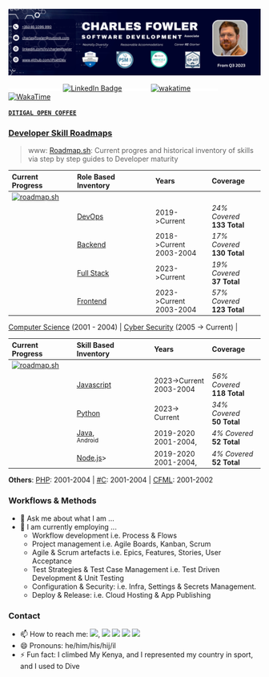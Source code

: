 <!--
    **iPoetDev/Ipoetdev** is a ✨ _special_ ✨ repository because its `README.md` (this file) appears on your GitHub profile.
-->

[![](assets/img/Email-Charles-J-Fowler-Contact-SoftwareDevelopment.png)](https://github.com/iPoetDev "Charles J Fowler's GitHub")

![](assets/img/spacer-15x5.png)![](assets/img/spacer-15x5.png)![](assets/img/spacer-15x5.png)![](assets/img/spacer-15x5.png)![](assets/img/spacer-15x5.png)![](assets/img/spacer-15x5.png)![](assets/img/spacer-15x5.png) [![LinkedIn Badge](https://img.shields.io/badge/Follow%20Me%20%20on%20LinkedIn-0A66C2?logo=linkedin&logoColor=fff&style=flat)](www.linkedin.com/comm/mynetwork/discovery-see-all?usecase=PEOPLE_FOLLOWS&followMember=charlesjfowler "Call to Action: Follow me on LinkedIn: Charles J Fowler") ![](assets/img/spacer-50x5.png) [![wakatime](https://wakatime.com/badge/user/2027c27d-0bab-4d7c-bfed-5d0b21285657.svg)](https://wakatime.com/@2027c27d-0bab-4d7c-bfed-5d0b21285657) ![](assets/img/spacer-50x5.png)  [![ WakaTime ](https://img.shields.io/badge/WakaTime%20Coding%20Activities-wakatime?logo=wakatime&logoColor=white&labelColor=grey&color=0A66C2)]((https://wakatime.com/@ipoetdev))

[**`DITIGAL OPEN COFFEE`**](https://tidycal.com/charlesjfowler/digital-open-coffee "Slip 15 mins in to a calendar for a Digital Open Coffee (Zoom)")


### [Developer Skill Roadmaps](https://roadmap.sh "Current Progress") 
> www: [Roadmap.sh](https://roadmap.sh "Developer Roadmaps: Community-curated Interactive Roadmaps"): Current progres and historical inventory of skills via step by step guides to Developer maturity

| Current Progress | Role Based Inventory | Years |  Coverage | 
| :--- | :--- | :--- | :--- |
| [![roadmap.sh](https://api.roadmap.sh/v1-badge/wide/65b190180c5481228332b827?variant=dark&roadmaps=devops%2Cbackend%2Cfull-stack%2Cfrontend)](https://roadmap.sh) |  |  |
| &nbsp;&nbsp;&nbsp; | [DevOps](https://roadmap.sh/devops?s=65b190180c5481228332b827) | 2019->Current | *24% Covered* <br> **133 Total** |
| &nbsp;&nbsp;&nbsp; | [Backend](https://roadmap.sh/backend?s=65b190180c5481228332b827) | 2018->Current <br> 2003-2004 | *17% Covered* <br> **130 Total**  | 
| &nbsp;&nbsp;&nbsp; | [Full Stack](https://roadmap.sh/full-stack?s=65b190180c5481228332b827) | 2023->Current | *19% Covered* <br> **37 Total** | 
| &nbsp;&nbsp;&nbsp; | [Frontend](https://roadmap.sh/frontend?s=65b190180c5481228332b827) | 2023->Current <br> 2003-2004 | *57% Covered* <br> **123 Total**  | 

[Computer Science](https://roadmap.sh/computer-science?s=65b190180c5481228332b827) (2001 - 2004) | [Cyber Security](https://roadmap.sh/cyber-security?s=65b190180c5481228332b827) (2005 -> Current) | 

| Current Progress | Skill Based Inventory | Years |  Coverage | 
| :--- | :--- | :--- | :--- |
|[![roadmap.sh](https://api.roadmap.sh/v1-badge/wide/65b190180c5481228332b827?variant=dark&roadmaps=python%2Cjavascript%2Cjava)](https://roadmap.sh) | | | |
| &nbsp;&nbsp;&nbsp; | [Javascript](https://roadmap.sh/javascript?s=65b190180c5481228332b827) | 2023->Current <br> 2003-2004   | *56% Covered* <br> **118 Total** |  
| &nbsp;&nbsp;&nbsp; | [Python](https://roadmap.sh/python?s=65b190180c5481228332b827) <br> <sup title="Django"></sup>| 2023-> Current | *34% Covered* <br> **50 Total** |  
| &nbsp;&nbsp;&nbsp; | [Java](https://roadmap.sh/java?s=65b190180c5481228332b827),<br> <sup>Android</sup> | 2019-2020 <br> 2001-2004,  | *4% Covered* <br> **52 Total** | 
| &nbsp;&nbsp;&nbsp; | [Node.js](https://roadmap.sh/nodejs?s=65b190180c5481228332b827)> | 2019-2020 <br> 2001-2004,  | *4% Covered* <br> **52 Total** | 

**Others**: [PHP](#PHP "No Roadmap Yet"): 2001-2004 | [\#C](#CSharp "No Roadmap Yet"): 2001-2004 | [CFML](#CFML "No Roadmap Yet"): 2001-2002


### Workflows & Methods

- 💬 Ask me about what I am ...
- 🌱 I am currently employing ...
    - Workflow development i.e. Process & Flows
    - Project management i.e. Agile Boards, Kanban, Scrum
    - Agile & Scrum artefacts i.e. Epics, Features, Stories, User Acceptance
    - Test Strategies & Test Case Management i.e. Test Driven Development & Unit Testing
    - Configuration & Security: i.e. Infra, Settings & Secrets Management.
    - Deploy & Release: i.e. Cloud Hosting & App Publishing

### Contact

- 📫 How to reach me: [![](https://img.shields.io/badge/LinkTree-%F0%9F%94%97%20Charles%20J%20Fowler%20%F0%9F%94%97-blue?logo=linktree)](https://linktr.ee/charlesjfowler), ![](https://badgen.net/badge/icon/discord?icon=discord&label) ![](https://badgen.net/badge/icon/slack?icon=slack&label) ![](https://badgen.net/badge/icon/telegram?icon=telegram&label) ![](https://badgen.net/badge/icon/twitter?icon=twitter&label)
- 😄 Pronouns: he/him/his/hij/il
- ⚡ Fun fact: I climbed My Kenya, and I represented my country in sport, and I used to Dive

<!--

Here are some ideas to get you started:

- 🔭 I’m currently working on ...
- 🌱 I’m currently learning ...
- 🤔 I’m looking for help with ...
- 💬 Ask me about ...
- ⚡ Fun fact: ...
-->
